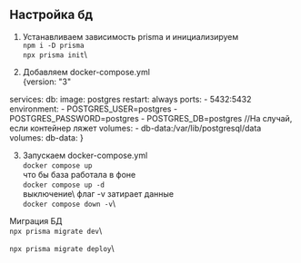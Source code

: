 ## Настройка бд

1. Устанавливаем зависимость prisma и инициализируем\
```npm i -D prisma```\
```npx prisma init```\

2. Добавляем docker-compose.yml\
{version: "3"

services:
  db:
    image: postgres
    restart: always
    ports:
      - 5432:5432
    environment:
      - POSTGRES_USER=postgres
      - POSTGRES_PASSWORD=postgres
      - POSTGRES_DB=postgres
    //На случай, если контейнер ляжет
    volumes:
      - db-data:/var/lib/postgresql/data
volumes:
  db-data:
}

3. Запускаем docker-compose.yml\
```docker compose up```\
что бы база работала в фоне\
```docker compose up -d```\
выключение\ 
флаг -v затирает данные\
```docker compose down -v```\

Миграция БД\
```npx prisma migrate dev```\

```npx prisma migrate deploy```\


